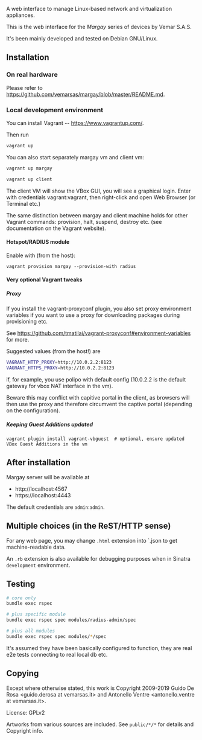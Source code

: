 A web interface to manage Linux-based network and virtualization
appliances. 

This is the web interface for the _Margay_ series of devices by Vemar S.A.S.

It's been mainly developed and tested on Debian GNU/Linux.

## Installation

### On real hardware

Please refer to https://github.com/vemarsas/margay/blob/master/README.md.

### Local development environment

You can install Vagrant -- https://www.vagrantup.com/.

Then run

```bash
vagrant up
```

You can also start separately margay vm and client vm:

```bash
vagrant up margay
```
```bash
vagrant up client
```

The client VM will show the VBox GUI, you will see a graphical login.
Enter with credentials vagrant:vagrant, then right-click
and open Web Browser (or Terminal etc.)

The same distinction between margay and client machine holds for
other Vagrant commands: provision, halt, suspend, destroy etc.
(see documentation on the Vagrant website).

#### Hotspot/RADIUS module

Enable with (from the host):

```
vagrant provision margay --provision-with radius
```

#### Very optional Vagrant tweaks

##### Proxy

If you install the vagrant-proxyconf plugin,
you also set proxy environment variables if you want to use a proxy
for downloading packages during provisioning etc.

See https://github.com/tmatilai/vagrant-proxyconf#environment-variables for more.

Suggested values (from the host!) are

```bash
VAGRANT_HTTP_PROXY=http://10.0.2.2:8123
VAGRANT_HTTPS_PROXY=http://10.0.2.2:8123
```
if, for example, you use polipo with default config
(10.0.2.2 is the default gateway for vbox NAT interface in the vm).

Beware this may conflict with capitive portal in the client, as browsers will then use the proxy
and therefore circumvent the captive portal (depending on the configuration).

##### Keeping Guest Additions updated

```
vagrant plugin install vagrant-vbguest  # optional, ensure updated VBox Guest Additions in the vm
```

## After installation

Margay server will be available at

* http://localhost:4567
* https://localhost:4443

The default credentials are `admin`:`admin`.

## Multiple choices (in the ReST/HTTP sense)

For any web page, you may change `.html` extension into `.json to
get machine-readable data.

An `.rb` extension is also available for debugging purposes when in
Sinatra `development` environment.

## Testing

```bash
# core only
bundle exec rspec

# plus specific module
bundle exec rspec spec modules/radius-admin/spec

# plus all modules
bundle exec rspec spec modules/*/spec
```

It's assumed they have been basically configured to function,
they are real e2e tests connecting to real local db  etc.

## Copying

Except where otherwise stated, this work is
Copyright 2009-2019
Guido De Rosa <guido.derosa at vemarsas.it> and
Antonello Ventre <antonello.ventre at vemarsas.it>.

License: GPLv2

Artworks from various sources are included.
See `public/*/*` for details and Copyright info.
